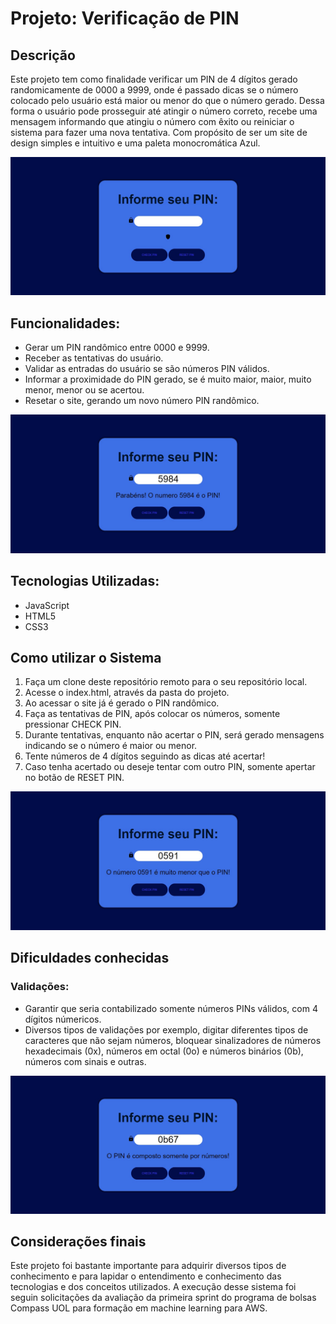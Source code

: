 # Projeto: Verificação de PIN


## Descrição

Este projeto tem como finalidade verificar um PIN de 4 dígitos gerado randomicamente de 0000 a 9999, onde é passado dicas se o número colocado pelo usuário está maior ou menor do que o número gerado. Dessa forma o usuário pode prosseguir até atingir o número correto, recebe uma mensagem informando que atingiu o número com êxito ou reiniciar o sistema para fazer uma nova tentativa. Com propósito de ser um site de design simples e intuitivo e uma paleta monocromática Azul.


![Imagem do site](./assets/SitePIN.png) 

## Funcionalidades:

- Gerar um PIN randômico entre 0000 e 9999.
- Receber as tentativas do usuário.
- Validar as entradas do usuário se são números PIN válidos.
- Informar a proximidade do PIN gerado, se é muito maior, maior, muito menor, menor ou se acertou.
- Resetar o site, gerando um novo número PIN randômico.

![Imagem do site ao acertar PIN](./assets/SitePINacerto.png)

## Tecnologias Utilizadas:

- JavaScript
- HTML5
- CSS3

## Como utilizar o Sistema

1. Faça um clone deste repositório remoto para o seu repositório local.
2. Acesse o index.html, através da pasta do projeto.
3. Ao acessar o site já é gerado o PIN randômico.
4. Faça as tentativas de PIN, após colocar os números, somente pressionar CHECK PIN.
5. Durante tentativas, enquanto não acertar o PIN, será gerado mensagens indicando se o número é maior ou menor.
6. Tente números de 4 dígitos seguindo as dicas até acertar!
7. Caso tenha acertado ou deseje tentar com outro PIN, somente apertar no botão de RESET PIN.

![Imagem do site ao fazer tentativa](./assets/SitePINmenor.png)

## Dificuldades conhecidas

### Validações:

- Garantir que seria contabilizado somente números PINs válidos, com 4 dígitos númericos.
- Diversos tipos de validações por exemplo, digitar diferentes tipos de caracteres que não sejam números, bloquear sinalizadores de números hexadecimais (0x), números em octal (0o) e números binários (0b), números com sinais e outras.

![Imagem do site fazendo validação](./assets/SitePINvalidacao.png)

## Considerações finais

Este projeto foi bastante importante para adquirir diversos tipos de conhecimento e para lapidar o entendimento e conhecimento das tecnologias e dos conceitos utilizados. A execução desse sistema foi seguin solicitações da avaliação da primeira sprint do programa de bolsas Compass UOL para formação em machine learning para AWS. 